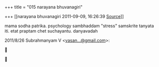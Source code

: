 +++
title = "015 narayana bhuvanagiri"

+++
[[narayana bhuvanagiri	2011-09-09, 16:26:39 [Source](https://groups.google.com/g/bvparishat/c/UU2Fsgg9SEY)]]



mama sodha patrika. psychology sambhaddam "stress" samskrite tanyata  
iti. etat praptam chet suchayantu. danyavadah

2011/8/26 Subrahmanyam V \<[vasan...@gmail.com]()\>:





